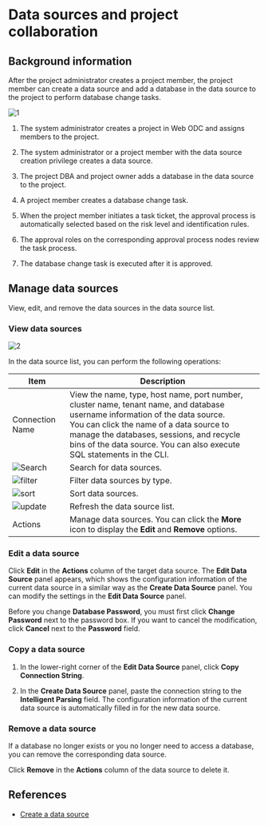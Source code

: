 # Data sources and project collaboration

## Background information

After the project administrator creates a project member, the project member can create a data source and add a database in the data source to the project to perform database change tasks.

![1](https://obbusiness-private.oss-cn-shanghai.aliyuncs.com/doc/img/odc/422/400.connection-management/200.personal-connection-and-project-collaboration/1EN.png)

1. The system administrator creates a project in Web ODC and assigns members to the project.

2. The system administrator or a project member with the data source creation privilege creates a data source.

3. The project DBA and project owner adds a database in the data source to the project.

4. A project member creates a database change task.

5. When the project member initiates a task ticket, the approval process is automatically selected based on the risk level and identification rules.

6. The approval roles on the corresponding approval process nodes review the task process.

7. The database change task is executed after it is approved.

## Manage data sources

View, edit, and remove the data sources in the data source list.

### View data sources

![2](https://obbusiness-private.oss-cn-shanghai.aliyuncs.com/doc/img/odc/422/400.connection-management/200.personal-connection-and-project-collaboration/2EN.png)

In the data source list, you can perform the following operations:

| Item | Description |
|--------|-------|
| Connection Name | View the name, type, host name, port number, cluster name, tenant name, and database username information of the data source. <br>You can click the name of a data source to manage the databases, sessions, and recycle bins of the data source. You can also execute SQL statements in the CLI.  |
| ![Search](https://obbusiness-private.oss-cn-shanghai.aliyuncs.com/doc/img/odc/icon/search.jpg) | Search for data sources.  |
| ![filter](https://obbusiness-private.oss-cn-shanghai.aliyuncs.com/doc/img/odc/icon/filter.jpg) | Filter data sources by type.  |
| ![sort](https://obbusiness-private.oss-cn-shanghai.aliyuncs.com/doc/img/odc/icon/sort.png) | Sort data sources.  |
| ![update](https://obbusiness-private.oss-cn-shanghai.aliyuncs.com/doc/img/odc/icon/refresh.jpg) | Refresh the data source list.  |
| Actions | Manage data sources. You can click the **More** icon to display the **Edit** and **Remove** options.  |

### Edit a data source

Click **Edit** in the **Actions** column of the target data source. The **Edit Data Source** panel appears, which shows the configuration information of the current data source in a similar way as the **Create Data Source** panel. You can modify the settings in the **Edit Data Source** panel.

Before you change **Database Password**, you must first click **Change Password** next to the password box. If you want to cancel the modification, click **Cancel** next to the **Password** field.

### Copy a data source

1. In the lower-right corner of the **Edit Data Source** panel, click **Copy Connection String**.

2. In the **Create Data Source** panel, paste the connection string to the **Intelligent Parsing** field. The configuration information of the current data source is automatically filled in for the new data source.

### Remove a data source

If a database no longer exists or you no longer need to access a database, you can remove the corresponding data source.

Click **Remove** in the **Actions** column of the data source to delete it.

## References

- [Create a data source](../400.connection-management/100.create-a-personal-connection.md)
